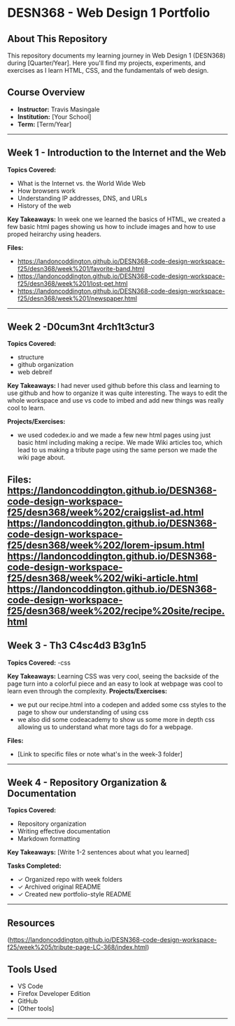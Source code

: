 # DESN368 - Web Design 1 Portfolio

## About This Repository

This repository documents my learning journey in Web Design 1 (DESN368) during [Quarter/Year]. Here you'll find my projects, experiments, and exercises as I learn HTML, CSS, and the fundamentals of web design.

## Course Overview

- **Instructor:** Travis Masingale
- **Institution:** [Your School]
- **Term:** [Term/Year]

---

## Week 1 - Introduction to the Internet and the Web

**Topics Covered:**
- What is the Internet vs. the World Wide Web
- How browsers work
- Understanding IP addresses, DNS, and URLs
- History of the web

**Key Takeaways:**
In week one we learned the basics of HTML, we created a few basic html pages showing us how to include images and how to use proped heirarchy using headers.

**Files:**
- https://landoncoddington.github.io/DESN368-code-design-workspace-f25/desn368/week%201/favorite-band.html
- https://landoncoddington.github.io/DESN368-code-design-workspace-f25/desn368/week%201/lost-pet.html
- https://landoncoddington.github.io/DESN368-code-design-workspace-f25/desn368/week%201/newspaper.html

---

## Week 2 -D0cum3nt 4rch1t3ctur3

**Topics Covered:**
- structure
- github organization
- web debreif 

**Key Takeaways:**
I had never used github before this class and learning to use github and how to organize it was quite interesting. The ways to edit the whole workspace and use vs code to imbed and add new things was really cool to learn.

**Projects/Exercises:**
- we used codedex.io and we made a few new html pages using just basic html including making a recipe. We made Wiki articles too, which lead to us making a tribute page using the same person we made the wiki page about.

**Files:**
https://landoncoddington.github.io/DESN368-code-design-workspace-f25/desn368/week%202/craigslist-ad.html
https://landoncoddington.github.io/DESN368-code-design-workspace-f25/desn368/week%202/lorem-ipsum.html
https://landoncoddington.github.io/DESN368-code-design-workspace-f25/desn368/week%202/wiki-article.html
https://landoncoddington.github.io/DESN368-code-design-workspace-f25/desn368/week%202/recipe%20site/recipe.html
---

## Week 3 - Th3 C4sc4d3 B3g1n5


**Topics Covered:**
-css

**Key Takeaways:**
Learning CSS was very cool, seeing the backside of the page turn into a colorful piece and an easy to look at webpage was cool to learn even through the complexity. 
**Projects/Exercises:**
- we put our recipe.html into a codepen and added some css styles to the page to show our understanding of using css
- we also did some codeacademy to show us some more in depth css allowing us to understand what more tags do for a webpage.

**Files:**
- [Link to specific files or note what's in the week-3 folder]

---

## Week 4 - Repository Organization & Documentation

**Topics Covered:**
- Repository organization
- Writing effective documentation
- Markdown formatting

**Key Takeaways:**
[Write 1-2 sentences about what you learned]

**Tasks Completed:**
- ✓ Organized repo with week folders
- ✓ Archived original README
- ✓ Created new portfolio-style README

---

## Resources
(https://landoncoddington.github.io/DESN368-code-design-workspace-f25/week%205/tribute-page-LC-368/index.html)

## Tools Used

- VS Code
- Firefox Developer Edition
- GitHub
- [Other tools]

---
